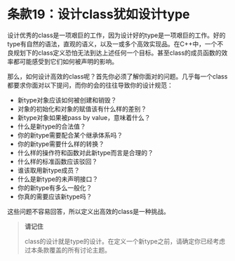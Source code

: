 # 条款19：设计class犹如设计type

设计优秀的class是一项艰巨的工作，因为设计好的type是一项艰巨的工作。好的type有自然的语法，直观的语义，以及一或多个高效实现品。在C++中，一个不良规划下的class定义恐怕无法到达上述任何一个目标。甚至class的成员函数的效率都可能感受到它们如何被声明的影响。

那么，如何设计高效的class呢？首先你必须了解你面对的问题。几乎每一个class都要求你面对以下提问，而你的会的往往导致你的设计规范：

- 新type对象应该如何被创建和销毁？
- 对象的初始化和对象的赋值该有什么样的差别？
- 新type对象如果被pass by value，意味着什么？
- 什么是新type的合法值？
- 你的新type需要配合某个继承体系吗？
- 你的新type需要什么样的转换？
- 什么样的操作符和函数对此新type而言是合理的？
- 什么样的标准函数应该驳回？
- 谁该取用新type成员？
- 什么是新type的未声明接口？
- 你的新type有多么一般化？
- 你真的需要应该新type吗？

这些问题不容易回答，所以定义出高效的class是一种挑战。

> **请记住**
>
> class的设计就是type的设计。在定义一个新type之前，请确定你已经考虑过本条款覆盖的所有讨论主题。